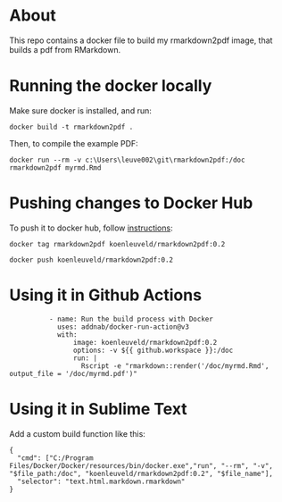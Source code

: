 # About

This repo contains a docker file to build my rmarkdown2pdf image, that builds a pdf from RMarkdown.

# Running the docker locally

Make sure docker is installed, and run: 

```
docker build -t rmarkdown2pdf .
```

Then, to compile the example PDF:

```
docker run --rm -v c:\Users\leuve002\git\rmarkdown2pdf:/doc rmarkdown2pdf myrmd.Rmd
```

# Pushing changes to Docker Hub

To push it to docker hub, follow [instructions](https://docs.docker.com/get-started/04_sharing_app/):

```
docker tag rmarkdown2pdf koenleuveld/rmarkdown2pdf:0.2

docker push koenleuveld/rmarkdown2pdf:0.2
```


# Using it in Github Actions

```
          - name: Run the build process with Docker
            uses: addnab/docker-run-action@v3
            with:
                image: koenleuveld/rmarkdown2pdf:0.2
                options: -v ${{ github.workspace }}:/doc 
                run: |
                  Rscript -e "rmarkdown::render('/doc/myrmd.Rmd', output_file = '/doc/myrmd.pdf')"

```

# Using it in Sublime Text

Add a custom build function like this:

```
{
  "cmd": ["C:/Program Files/Docker/Docker/resources/bin/docker.exe","run", "--rm", "-v", "$file_path:/doc", "koenleuveld/rmarkdown2pdf:0.2", "$file_name"],
  "selector": "text.html.markdown.rmarkdown"
}



```
